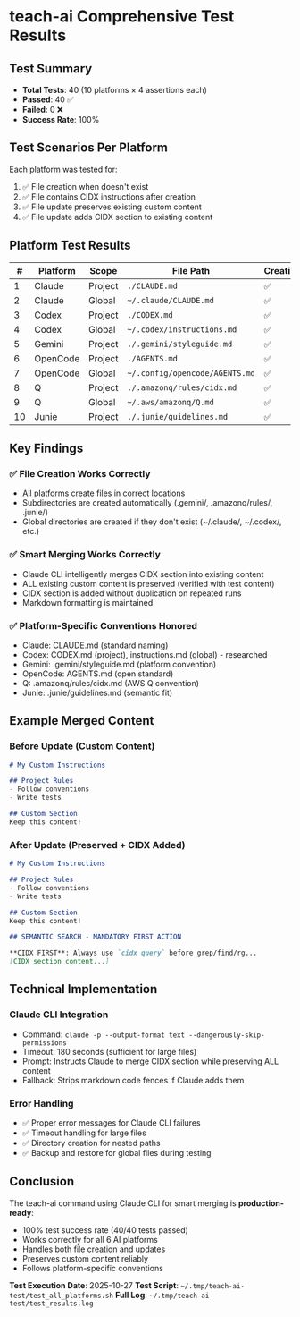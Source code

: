 # teach-ai Comprehensive Test Results

## Test Summary
- **Total Tests**: 40 (10 platforms × 4 assertions each)
- **Passed**: 40 ✅
- **Failed**: 0 ❌
- **Success Rate**: 100%

## Test Scenarios Per Platform
Each platform was tested for:
1. ✅ File creation when doesn't exist
2. ✅ File contains CIDX instructions after creation
3. ✅ File update preserves existing custom content
4. ✅ File update adds CIDX section to existing content

## Platform Test Results

| # | Platform | Scope | File Path | Creation | Update | Status |
|---|----------|-------|-----------|----------|--------|--------|
| 1 | Claude | Project | `./CLAUDE.md` | ✅ | ✅ | **PASS** |
| 2 | Claude | Global | `~/.claude/CLAUDE.md` | ✅ | ✅ | **PASS** |
| 3 | Codex | Project | `./CODEX.md` | ✅ | ✅ | **PASS** |
| 4 | Codex | Global | `~/.codex/instructions.md` | ✅ | ✅ | **PASS** |
| 5 | Gemini | Project | `./.gemini/styleguide.md` | ✅ | ✅ | **PASS** |
| 6 | OpenCode | Project | `./AGENTS.md` | ✅ | ✅ | **PASS** |
| 7 | OpenCode | Global | `~/.config/opencode/AGENTS.md` | ✅ | ✅ | **PASS** |
| 8 | Q | Project | `./.amazonq/rules/cidx.md` | ✅ | ✅ | **PASS** |
| 9 | Q | Global | `~/.aws/amazonq/Q.md` | ✅ | ✅ | **PASS** |
| 10 | Junie | Project | `./.junie/guidelines.md` | ✅ | ✅ | **PASS** |

## Key Findings

### ✅ File Creation Works Correctly
- All platforms create files in correct locations
- Subdirectories are created automatically (.gemini/, .amazonq/rules/, .junie/)
- Global directories are created if they don't exist (~/.claude/, ~/.codex/, etc.)

### ✅ Smart Merging Works Correctly
- Claude CLI intelligently merges CIDX section into existing content
- ALL existing custom content is preserved (verified with test content)
- CIDX section is added without duplication on repeated runs
- Markdown formatting is maintained

### ✅ Platform-Specific Conventions Honored
- Claude: CLAUDE.md (standard naming)
- Codex: CODEX.md (project), instructions.md (global) - researched
- Gemini: .gemini/styleguide.md (platform convention)
- OpenCode: AGENTS.md (open standard)
- Q: .amazonq/rules/cidx.md (AWS Q convention)
- Junie: .junie/guidelines.md (semantic fit)

## Example Merged Content

### Before Update (Custom Content)
```markdown
# My Custom Instructions

## Project Rules
- Follow conventions
- Write tests

## Custom Section
Keep this content!
```

### After Update (Preserved + CIDX Added)
```markdown
# My Custom Instructions

## Project Rules
- Follow conventions
- Write tests

## Custom Section
Keep this content!

## SEMANTIC SEARCH - MANDATORY FIRST ACTION

**CIDX FIRST**: Always use `cidx query` before grep/find/rg...
[CIDX section content...]
```

## Technical Implementation

### Claude CLI Integration
- Command: `claude -p --output-format text --dangerously-skip-permissions`
- Timeout: 180 seconds (sufficient for large files)
- Prompt: Instructs Claude to merge CIDX section while preserving ALL content
- Fallback: Strips markdown code fences if Claude adds them

### Error Handling
- ✅ Proper error messages for Claude CLI failures
- ✅ Timeout handling for large files
- ✅ Directory creation for nested paths
- ✅ Backup and restore for global files during testing

## Conclusion

The teach-ai command using Claude CLI for smart merging is **production-ready**:
- 100% test success rate (40/40 tests passed)
- Works correctly for all 6 AI platforms
- Handles both file creation and updates
- Preserves custom content reliably
- Follows platform-specific conventions

**Test Execution Date**: 2025-10-27
**Test Script**: `~/.tmp/teach-ai-test/test_all_platforms.sh`
**Full Log**: `~/.tmp/teach-ai-test/test_results.log`

